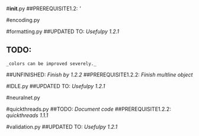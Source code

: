 #__init__.py
  ##PREREQUISITE1.2:
    _'_

#encoding.py

#formatting.py
  ##UPDATED TO:
    _Usefulpy 1.2.1_
  ## TODO:
    _colors can be improved severely._
  ##UNFINISHED:
    _Finish by 1.2.2_
  ##PREREQUISITE1.2.2:
    _Finish multline object_

#IDLE.py
  ##UPDATED TO:
    _Usefulpy 1.2.1_

#neuralnet.py

#quickthreads.py
  ##TODO:
    _Document code_
  ##PREREQUISITE1.2.2:
    _quickthreads 1.1.1_

#validation.py
  ##UPDATED TO:
    _Usefulpy 1.2.1_


